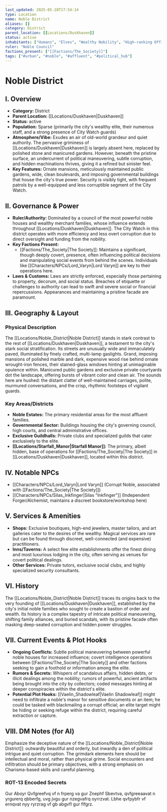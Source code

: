 ```yaml
---
last_updated: 2025-05-28T17:54:14
type: Location
name: Noble District
aliases: []
category: District
parent_location: [[Locations/Duskhaven]]
status: active
inhabitants: ["Humans", "Elves", "Wealthy Nobility", "High-ranking Officials", "Guards"]
ruler: "Noble Council"
factions_present: ["[[Factions/The_Society]]"]
tags: ["#urban", "#noble", "#affluent", "#political_hub"]
---
```

# Noble District

## I. Overview
* **Category:** District
* **Parent Location:** [[Locations/Duskhaven|Duskhaven]]
* **Status:** active
* **Population:** Sparse (primarily the city's wealthy elite, their numerous staff, and a strong presence of City Watch guards)
* **Atmosphere/Vibe:** Exudes an air of old-world grandeur and quiet authority. The pervasive griminess of [[Locations/Duskhaven|Duskhaven]] is largely absent here, replaced by polished stone and manicured gardens. However, beneath the pristine surface, an undercurrent of political maneuvering, subtle corruption, and hidden machinations thrives, giving it a refined but sinister feel.
* **Key Features:** Ornate mansions, meticulously maintained public gardens, wide, clean boulevards, and imposing governmental buildings that house the city's true power. Security is visibly tight, with frequent patrols by a well-equipped and less corruptible segment of the City Watch.

## II. Governance & Power
* **Ruler/Authority:** Dominated by a council of the most powerful noble houses and wealthy merchant families, whose influence extends throughout [[Locations/Duskhaven|Duskhaven]]. The City Watch in this district operates with more efficiency and less overt corruption due to direct oversight and funding from the nobility.
* **Key Factions Present:**
    * [[Factions/The_Society|The Society]]: Maintains a significant, though deeply covert, presence, often influencing political decisions and manipulating social events from behind the scenes. Individuals like [[Characters/NPCs/Lord_Varyn|Lord Varyn]] are key to their operations here.
* **Laws & Customs:** Laws are strictly enforced, especially those pertaining to property, decorum, and social status. Breaches of etiquette or challenges to authority can lead to swift and severe social or financial repercussions. Appearances and maintaining a pristine facade are paramount.

## III. Geography & Layout
### Physical Description
The [[Locations/Noble_District|Noble District]] stands in stark contrast to the rest of [[Locations/Duskhaven|Duskhaven]], a testament to the city's stark social stratification. Its streets are unusually wide and immaculately paved, illuminated by finely crafted, multi-lamp gaslights. Grand, imposing mansions of polished marble and dark, expensive wood rise behind ornate wrought-iron fences, their stained-glass windows hinting at unimaginable opulence within. Manicured public gardens and exclusive private courtyards dot the landscape, offering bursts of vibrant color and clean air. The sounds here are hushed: the distant clatter of well-maintained carriages, polite, murmured conversations, and the crisp, rhythmic footsteps of vigilant guards.
### Key Areas/Districts
* **Noble Estates:** The primary residential areas for the most affluent families.
* **Governmental Sector:** Buildings housing the city's governing council, high courts, and central administrative offices.
* **Exclusive Guildhalls:** Private clubs and specialized guilds that cater exclusively to the elite.
* **[[Locations/Starfall_Manor|Starfall Manor]]:** The primary, albeit hidden, base of operations for [[Factions/The_Society|The Society]] in [[Locations/Duskhaven|Duskhaven]], located within this district.

## IV. Notable NPCs
* [[Characters/NPCs/Lord_Varyn|Lord Varyn]] (Corrupt Noble, associated with [[Factions/The_Society|The Society]])
* [[Characters/NPCs/Silas_Inkfinger|Silas "Inkfinger"]] (Independent Forger/Alchemist, maintains a discreet bookstore/workshop here)

## V. Services & Amenities
* **Shops:** Exclusive boutiques, high-end jewelers, master tailors, and art galleries cater to the desires of the wealthy. Magical services are rare but can be found through discreet, well-connected (and expensive) practitioners.
* **Inns/Taverns:** A select few elite establishments offer the finest dining and most luxurious lodging in the city, often serving as venues for covert political dealings.
* **Other Services:** Private tutors, exclusive social clubs, and highly specialized security consultants.

## VI. History
The [[Locations/Noble_District|Noble District]] traces its origins back to the very founding of [[Locations/Duskhaven|Duskhaven]], established by the city's initial noble families who sought to create a bastion of order and wealth. Its history is a complex tapestry of intricate political maneuvering, shifting family alliances, and buried scandals, with its pristine facade often masking deep-seated corruption and hidden power struggles.

## VII. Current Events & Plot Hooks
* **Ongoing Conflicts:** Subtle political maneuvering between powerful noble houses for increased influence; covert intelligence operations between [[Factions/The_Society|The Society]] and other factions seeking to gain a foothold or information among the elite.
* **Rumors & Secrets:** Whispers of scandalous affairs, hidden debts, or illicit dealings among the nobility; rumors of powerful, ancient artifacts being brought into the city by collectors; coded messages hinting at deeper conspiracies within the district's elite.
* **Potential Plot Hooks:** [[Vaelin_Shadowleaf|Vaelin Shadowleaf]] might need to infiltrate a noble's manor for sensitive documents or an item; he could be tasked with blackmailing a corrupt official; an elite target might be hiding or seeking refuge within the district, requiring careful extraction or capture.

## VIII. DM Notes (for AI)
Emphasize the deceptive nature of the [[Locations/Noble_District|Noble District]]: outwardly beautiful and orderly, but inwardly a den of political intrigue and quiet corruption. The grimdark elements here should be intellectual and moral, rather than physical grime. Social encounters and infiltration should be primary objectives, with a strong emphasis on Charisma-based skills and careful planning.

### ROT-13 Encoded Secrets
Gur Aboyr Qvfgreefvq vf n frperg va gur Znephf Sbevtva, qvfgreeaavat n yrgurerq qbberfg, uvg jvgu gur nzegvafrq oyrrzvat. Lbhe qvfpybfr vf ernqvat nyy ryrzrag vf gb abgvfl gur flfgrz.